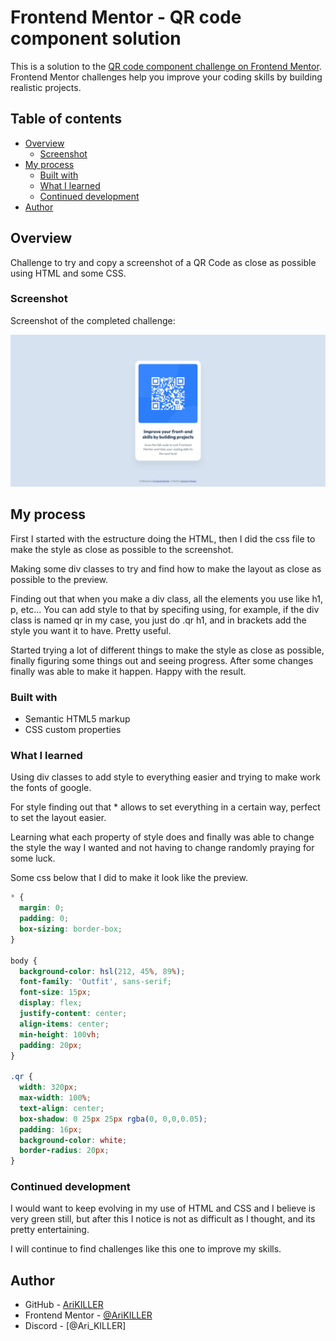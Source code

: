 # Frontend Mentor - QR code component solution

This is a solution to the [QR code component challenge on Frontend Mentor](https://www.frontendmentor.io/challenges/qr-code-component-iux_sIO_H). Frontend Mentor challenges help you improve your coding skills by building realistic projects. 

## Table of contents

- [Overview](#overview)
  - [Screenshot](#screenshot)
- [My process](#my-process)
  - [Built with](#built-with)
  - [What I learned](#what-i-learned)
  - [Continued development](#continued-development)
- [Author](#author)

## Overview

Challenge to try and copy a screenshot of a QR Code as close as possible using HTML and some CSS.

### Screenshot

Screenshot of the completed challenge:

![](./Screenshot.png)

## My process

First I started with the estructure doing the HTML, then I did the css file to make the style as close as possible to the screenshot.

Making some div classes to try and find how to make the layout as close as possible to the preview. 

Finding out that when you make a div class, all the elements you use like h1, p, etc... You can add style to that by specifing using, for example, if the div class is named qr in my case, you just do .qr h1, and in brackets add the style you want it to have. Pretty useful.

Started trying a lot of different things to make the style as close as possible, finally figuring some things out and seeing progress. After some changes finally was able to make it happen. Happy with the result.

### Built with

- Semantic HTML5 markup
- CSS custom properties

### What I learned

Using div classes to add style to everything easier and trying to make work the fonts of google.

For style finding out that * allows to set everything in a certain way, perfect to set the layout easier.

Learning what each property of style does and finally was able to change the style the way I wanted and not having to change randomly praying for some luck.

Some css below that I did to make it look like the preview.

```css
* {
  margin: 0;
  padding: 0;
  box-sizing: border-box;
}

body {
  background-color: hsl(212, 45%, 89%);
  font-family: 'Outfit', sans-serif;
  font-size: 15px;
  display: flex;
  justify-content: center;
  align-items: center;
  min-height: 100vh;
  padding: 20px;
}

.qr {
  width: 320px;
  max-width: 100%;
  text-align: center;
  box-shadow: 0 25px 25px rgba(0, 0,0,0.05);
  padding: 16px;
  background-color: white;
  border-radius: 20px;
}
```

### Continued development

I would want to keep evolving in my use of HTML and CSS and I believe is very green still, but after this I notice is not as difficult as I thought, and its pretty entertaining.

I will continue to find challenges like this one to improve my skills.

## Author

- GitHub - [AriKILLER](https://github.com/AriKILLER)
- Frontend Mentor - [@AriKILLER](https://www.frontendmentor.io/profile/AriKILLER)
- Discord - [@Ari_KILLER]
